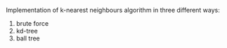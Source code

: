 Implementation of k-nearest neighbours algorithm in three different ways:
1. brute force
2. kd-tree
3. ball tree
